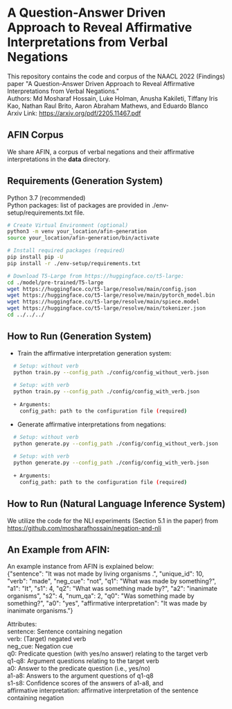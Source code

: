 A Question-Answer Driven Approach to Reveal Affirmative Interpretations from Verbal Negations
============================================================================================================

This repository contains the code and corpus of the NAACL 2022 (Findings) paper "A Question-Answer Driven Approach to Reveal Affirmative Interpretations from Verbal Negations."  
Authors: Md Mosharaf Hossain, Luke Holman, Anusha Kakileti, Tiffany Iris Kao, Nathan Raul Brito, Aaron Abraham Mathews, and Eduardo Blanco  
Arxiv Link: https://arxiv.org/pdf/2205.11467.pdf  


## AFIN Corpus
We share AFIN, a corpus of verbal negations and their affirmative interpretations in the **data** directory.  


## Requirements (Generation System)
Python 3.7 (recommended)  
Python packages: list of packages are provided in ./env-setup/requirements.txt file.  

```bash
# Create Virtual Environment (optional)
python3 -m venv your_location/afin-generation
source your_location/afin-generation/bin/activate

# Install required packages (required)
pip install pip -U
pip install -r ./env-setup/requirements.txt  

# Download T5-Large from https://huggingface.co/t5-large:  
cd ./model/pre-trained/T5-large
wget https://huggingface.co/t5-large/resolve/main/config.json
wget https://huggingface.co/t5-large/resolve/main/pytorch_model.bin
wget https://huggingface.co/t5-large/resolve/main/spiece.model
wget https://huggingface.co/t5-large/resolve/main/tokenizer.json
cd ../../../
```


## How to Run (Generation System)

- Train the affirmative interpretation generation system: 
```bash
  # Setup: without verb
  python train.py --config_path ./config/config_without_verb.json
  
  # Setup: with verb
  python train.py --config_path ./config/config_with_verb.json
  
  + Arguments:
	config_path: path to the configuration file (required)
```
  
- Generate affirmative interpretations from negations:  
```bash 
  # Setup: without verb
  python generate.py --config_path ./config/config_without_verb.json
  
  # Setup: with verb
  python generate.py --config_path ./config/config_with_verb.json
  
  + Arguments:
	config_path: path to the configuration file (required)
```


## How to Run (Natural Language Inference System)  
We utilize the code for the NLI experiments (Section 5.1 in the paper) from https://github.com/mosharafhossain/negation-and-nli


## An Example from AFIN:
An example instance from AFIN is explained below:    
{"sentence": "It was not made by living organisms .", "unique_id": 10, "verb": "made", "neg_cue": "not", "q1": "What was made by something?", "a1": "It", "s1": 4, "q2": "What was something made by?", "a2": "inanimate organisms", "s2": 4, "num_qa": 2, "q0": "Was something made by something?", "a0": "yes", "affirmative interpretation": "It was made by inanimate organisms."}  

Attributes:  
sentence: Sentence containing negation  
verb: (Target) negated verb  
neg_cue: Negation cue  
q0: Predicate question (with yes/no answer) relating to the target verb     
q1-q8: Argument questions  relating to the target verb  
a0: Answer to the predicate question (i.e., yes/no)  
a1-a8: Answers to the argument questions of q1-q8  
s1-s8: Confidence scores of the answers of a1-a8, and   
affirmative interpretation: affirmative interpretation of the sentence containing negation  


